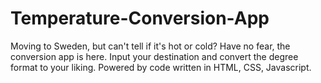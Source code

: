 # Temperature-Conversion-App
Moving to Sweden, but can't tell if it's hot or cold? Have no fear, the conversion app is here. Input your destination and convert the degree format to your liking. Powered by code written in HTML, CSS, Javascript. 
